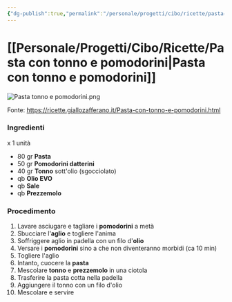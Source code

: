 ```yaml
---
{"dg-publish":true,"permalink":"/personale/progetti/cibo/ricette/pasta-con-tonno-e-pomodorini/"}
---
```



# [[Personale/Progetti/Cibo/Ricette/Pasta con tonno e pomodorini\|Pasta con tonno e pomodorini]]

![Pasta tonno e pomodorini.png](/img/user/Pasta%20tonno%20e%20pomodorini.png)

Fonte: https://ricette.giallozafferano.it/Pasta-con-tonno-e-pomodorini.html

### Ingredienti

x 1 unità

- 80 gr **Pasta**
- 50 gr **Pomodorini datterini**
- 40 gr **Tonno** sott'olio (sgocciolato)
- qb **Olio EVO**
- qb **Sale**
- qb **Prezzemolo**


### Procedimento

1. Lavare asciugare e tagliare i **pomodorini** a metà
2. Sbucciare l'**aglio** e togliere l'anima
3. Soffriggere aglio in padella con un filo d'**olio**
4. Versare i **pomodorini** sino a che non diventeranno morbidi (ca 10 min)
5. Togliere l'aglio
6. Intanto, cuocere la **pasta**
7. Mescolare **tonno** e **prezzemolo** in una ciotola
8. Trasferire la pasta cotta nella padella
9. Aggiungere il tonno con un filo d'olio
10. Mescolare e servire
